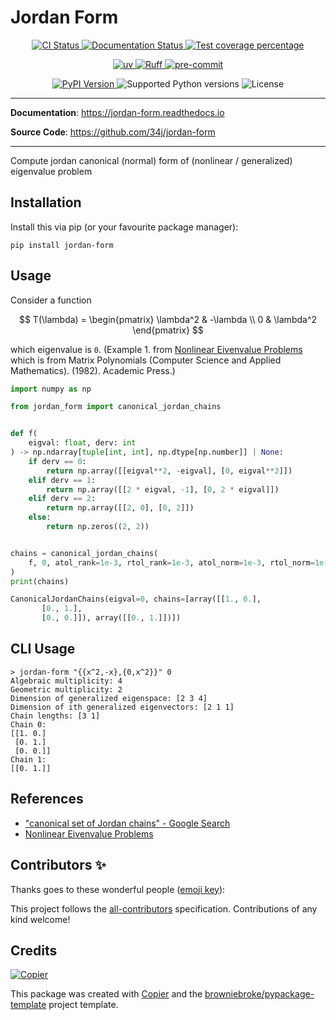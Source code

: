 # Jordan Form

<p align="center">
  <a href="https://github.com/34j/jordan-form/actions/workflows/ci.yml?query=branch%3Amain">
    <img src="https://img.shields.io/github/actions/workflow/status/34j/jordan-form/ci.yml?branch=main&label=CI&logo=github&style=flat-square" alt="CI Status" >
  </a>
  <a href="https://jordan-form.readthedocs.io">
    <img src="https://img.shields.io/readthedocs/jordan-form.svg?logo=read-the-docs&logoColor=fff&style=flat-square" alt="Documentation Status">
  </a>
  <a href="https://codecov.io/gh/34j/jordan-form">
    <img src="https://img.shields.io/codecov/c/github/34j/jordan-form.svg?logo=codecov&logoColor=fff&style=flat-square" alt="Test coverage percentage">
  </a>
</p>
<p align="center">
  <a href="https://github.com/astral-sh/uv">
    <img src="https://img.shields.io/endpoint?url=https://raw.githubusercontent.com/astral-sh/uv/main/assets/badge/v0.json" alt="uv">
  </a>
  <a href="https://github.com/astral-sh/ruff">
    <img src="https://img.shields.io/endpoint?url=https://raw.githubusercontent.com/astral-sh/ruff/main/assets/badge/v2.json" alt="Ruff">
  </a>
  <a href="https://github.com/pre-commit/pre-commit">
    <img src="https://img.shields.io/badge/pre--commit-enabled-brightgreen?logo=pre-commit&logoColor=white&style=flat-square" alt="pre-commit">
  </a>
</p>
<p align="center">
  <a href="https://pypi.org/project/jordan-form/">
    <img src="https://img.shields.io/pypi/v/jordan-form.svg?logo=python&logoColor=fff&style=flat-square" alt="PyPI Version">
  </a>
  <img src="https://img.shields.io/pypi/pyversions/jordan-form.svg?style=flat-square&logo=python&amp;logoColor=fff" alt="Supported Python versions">
  <img src="https://img.shields.io/pypi/l/jordan-form.svg?style=flat-square" alt="License">
</p>

---

**Documentation**: <a href="https://jordan-form.readthedocs.io" target="_blank">https://jordan-form.readthedocs.io </a>

**Source Code**: <a href="https://github.com/34j/jordan-form" target="_blank">https://github.com/34j/jordan-form </a>

---

Compute jordan canonical (normal) form of (nonlinear / generalized) eigenvalue problem

## Installation

Install this via pip (or your favourite package manager):

```shell
pip install jordan-form
```

## Usage

Consider a function

$$
T(\lambda) = \begin{pmatrix}
\lambda^2 & -\lambda \\
0 & \lambda^2
\end{pmatrix}
$$

which eigenvalue is `0`. (Example 1. from [Nonlinear Eivenvalue Problems](https://www.mat.tuhh.de/forschung/rep/rep174.pdf) which is from Matrix Polynomials (Computer Science and Applied Mathematics). (1982). Academic Press.)

```python
import numpy as np

from jordan_form import canonical_jordan_chains


def f(
    eigval: float, derv: int
) -> np.ndarray[tuple[int, int], np.dtype[np.number]] | None:
    if derv == 0:
        return np.array([[eigval**2, -eigval], [0, eigval**2]])
    elif derv == 1:
        return np.array([[2 * eigval, -1], [0, 2 * eigval]])
    elif derv == 2:
        return np.array([[2, 0], [0, 2]])
    else:
        return np.zeros((2, 2))


chains = canonical_jordan_chains(
    f, 0, atol_rank=1e-3, rtol_rank=1e-3, atol_norm=1e-3, rtol_norm=1e-3
)
print(chains)
```

```python
CanonicalJordanChains(eigval=0, chains=[array([[1., 0.],
       [0., 1.],
       [0., 0.]]), array([[0., 1.]])])
```

## CLI Usage

```shell
> jordan-form "{{x^2,-x},{0,x^2}}" 0
Algebraic multiplicity: 4
Geometric multiplicity: 2
Dimension of generalized eigenspace: [2 3 4]
Dimension of ith generalized eigenvectors: [2 1 1]
Chain lengths: [3 1]
Chain 0:
[[1. 0.]
 [0. 1.]
 [0. 0.]]
Chain 1:
[[0. 1.]]
```

## References

- ["canonical set of Jordan chains" - Google Search](https://www.google.com/search?q=%22canonical+set+of+Jordan+chains%22)
- [Nonlinear Eivenvalue Problems](https://www.mat.tuhh.de/forschung/rep/rep174.pdf)

## Contributors ✨

Thanks goes to these wonderful people ([emoji key](https://allcontributors.org/docs/en/emoji-key)):

<!-- prettier-ignore-start -->
<!-- ALL-CONTRIBUTORS-LIST:START - Do not remove or modify this section -->
<!-- markdownlint-disable -->
<!-- markdownlint-enable -->
<!-- ALL-CONTRIBUTORS-LIST:END -->
<!-- prettier-ignore-end -->

This project follows the [all-contributors](https://github.com/all-contributors/all-contributors) specification. Contributions of any kind welcome!

## Credits

[![Copier](https://img.shields.io/endpoint?url=https://raw.githubusercontent.com/copier-org/copier/master/img/badge/badge-grayscale-inverted-border-orange.json)](https://github.com/copier-org/copier)

This package was created with
[Copier](https://copier.readthedocs.io/) and the
[browniebroke/pypackage-template](https://github.com/browniebroke/pypackage-template)
project template.
